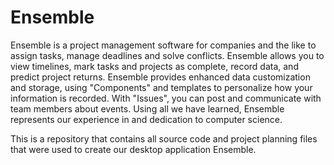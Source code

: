 # Ensemble
Ensemble is a project management software for companies and the like to assign tasks, manage deadlines
and solve conflicts. Ensemble allows you to view timelines, mark tasks and projects as complete, record
data, and predict project returns. Ensemble provides enhanced data customization and storage, using
"Components" and templates to personalize how your information is recorded. With "Issues", you can
post and communicate with team members about events. Using all we have learned, Ensemble represents 
our experience in and dedication to computer science.

This is a repository that contains all source code and project planning files that were used to create
our desktop application Ensemble. 
